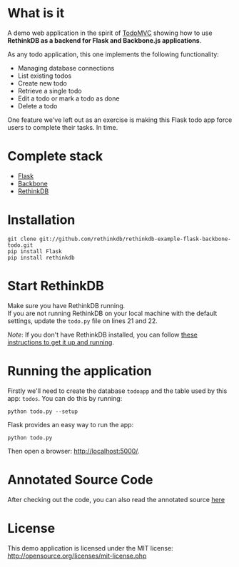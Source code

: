 # What is it #

A demo web application in the spirit of [TodoMVC](http://addyosmani.github.com/todomvc/) showing how to use **RethinkDB as a backend for Flask and Backbone.js applications**.

As any todo application, this one implements the following functionality:

* Managing database connections
* List existing todos
* Create new todo
* Retrieve a single todo
* Edit a todo or mark a todo as done
* Delete a todo

One feature we've left out as an exercise is making this Flask todo app force  users to complete their tasks. In time.

# Complete stack #

* [Flask](http://flask.pocoo.org)
* [Backbone](http://backbonejs.org)
* [RethinkDB](http://www.rethinkdb.com)

# Installation #

```
git clone git://github.com/rethinkdb/rethinkdb-example-flask-backbone-todo.git
pip install Flask
pip install rethinkdb
```

# Start RethinkDB #

Make sure you have RethinkDB running.  
If you are not running RethinkDB on your local machine with the default settings,
update the `todo.py` file on lines 21 and 22.

_Note_: If you don't have RethinkDB installed, you can follow [these instructions to get it up and running](http://www.rethinkdb.com/docs/install/). 



# Running the application #



Firstly we'll need to create the database `todoapp` and the table used by this app: `todos`. You can
do this by running:

```
python todo.py --setup
```

Flask provides an easy way to run the app:

```
python todo.py
```

Then open a browser: <http://localhost:5000/>.


# Annotated Source Code #

After checking out the code, you can also read the annotated source [here](http://www.rethinkdb.com/docs/examples/flask-backbone-todo/)

# License #

This demo application is licensed under the MIT license: <http://opensource.org/licenses/mit-license.php>
